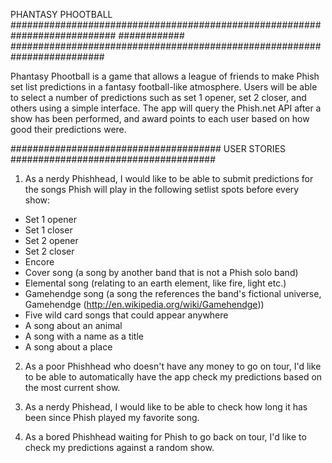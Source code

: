 PHANTASY PHOOTBALL
###########################################################################
############
#########################################################################


Phantasy Phootball is a game that allows a league of friends to make Phish set
list predictions in a fantasy football-like atmosphere. Users will be able to
select a number of predictions such as set 1 opener, set 2 closer, and others
using a simple interface. The app will query the Phish.net API after a show has
been performed, and award points to each user based on how good their predictions
were.


######################################
USER STORIES
#####################################

1. As a nerdy Phishhead, I would like to be able to submit predictions for the
songs Phish will play in the following setlist spots before every show:

* Set 1 opener
* Set 1 closer
* Set 2 opener
* Set 2 closer
* Encore
* Cover song (a song by another band that is not a Phish solo band)
* Elemental song (relating to an earth element, like fire, light etc.)
* Gamehendge song (a song the references the band's fictional universe,
Gamehendge (http://en.wikipedia.org/wiki/Gamehendge))
* Five wild card songs that could appear anywhere
* A song about an animal
* A song with a name as a title
* A song about a place

2. As a poor Phishhead who doesn't have any money to go on tour, I'd like to be
able to automatically have the app check my predictions based on the most
current show.

3. As a nerdy Phishead, I would like to be able to check how long it has been
since Phish played my favorite song.


4. As a bored Phishhead waiting for Phish to go back on tour, I'd like to check
my predictions against a random show.  

